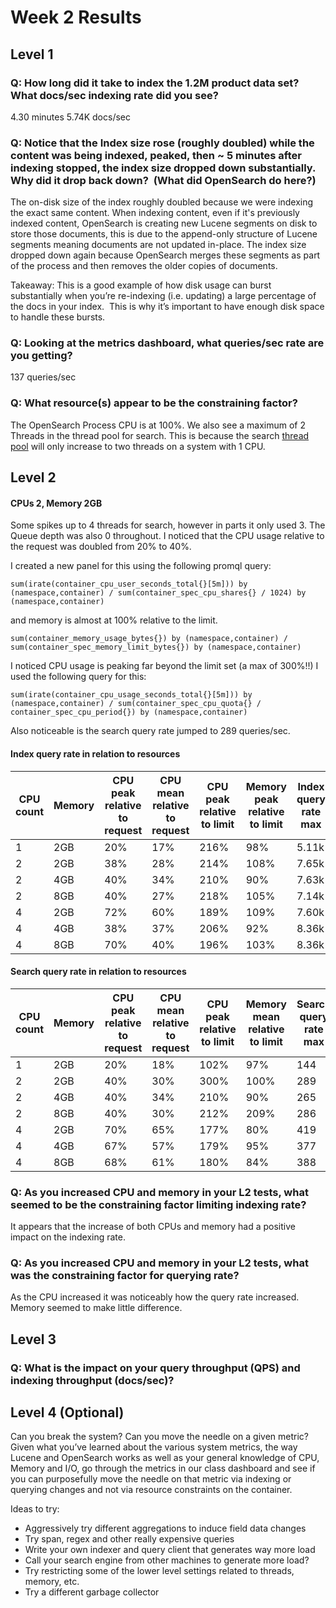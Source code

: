 # Week 2 Results

## Level 1

### Q: How long did it take to index the 1.2M product data set?  What docs/sec indexing rate did you see?

4.30 minutes
5.74K docs/sec

### Q: Notice that the Index size rose (roughly doubled) while the content was being indexed, peaked, then ~ 5 minutes after indexing stopped, the index size dropped down substantially.  Why did it drop back down?  (What did OpenSearch do here?)

The on-disk size of the index roughly doubled because we were indexing the exact same content. When indexing content, even if it's previously indexed content, OpenSearch is creating new Lucene segments on disk to store those documents, this is due to the append-only structure of Lucene segments meaning documents are not updated in-place. The index size dropped down again because OpenSearch merges these segments as part of the process and then removes the older copies of documents.

Takeaway: This is a good example of how disk usage can burst substantially when you’re re-indexing (i.e. updating) a large percentage of the docs in your index.  This is why it’s important to have enough disk space to handle these bursts.

### Q: Looking at the metrics dashboard, what queries/sec rate are you getting?

137 queries/sec

### Q: What resource(s) appear to be the constraining factor?

The OpenSearch Process CPU is at 100%. We also see a maximum of 2 Threads in the thread pool for search. This is because the search [thread pool](https://www.elastic.co/guide/en/elasticsearch/reference/7.10/modules-threadpool.html) will only increase to two threads on a system with 1 CPU. 

## Level 2

#### CPUs 2, Memory 2GB

Some spikes up to 4 threads for search, however in parts it only used 3. The Queue depth was also 0 throughout. I noticed that the CPU usage relative to the request was doubled from 20% to 40%.

I created a new panel for this using the following promql query:

`sum(irate(container_cpu_user_seconds_total{}[5m])) by (namespace,container) / sum(container_spec_cpu_shares{} / 1024) by (namespace,container)`

and memory is almost at 100% relative to the limit.

`sum(container_memory_usage_bytes{}) by (namespace,container) / sum(container_spec_memory_limit_bytes{}) by (namespace,container)`

I noticed CPU usage is peaking far beyond the limit set (a max of 300%!!) I used the following query for this:

`sum(irate(container_cpu_usage_seconds_total{}[5m])) by (namespace,container) / sum(container_spec_cpu_quota{} / container_spec_cpu_period{}) by (namespace,container)`

Also noticeable is the search query rate jumped to 289 queries/sec.


#### Index query rate in relation to resources


| CPU count | Memory | CPU peak relative to request  |  CPU mean relative to request  | CPU peak relative to limit  | Memory peak relative to limit  |  Index query rate max  | Thread pool | Queue depth | GC |
| --------- | ------ | ----------------------------- |  ----------------------------- | --------------------------- | ------------------------------ |  --------------------- | ----------- | ----------- | -- |
| 1         | 2GB    | 20%                           |  17%                           | 216%                        | 98%                            |  5.11k                 | 1           | 14          | 3  |
| 2         | 2GB    | 38%                           |  28%                           | 214%                        | 108%                           |  7.65k                 | 2           | 10          | 1  |
| 2         | 4GB    | 40%                           |  34%                           | 210%                        | 90%                            |  7.63k                 | 2           | 10          | 1  |
| 2         | 8GB    | 40%                           |  27%                           | 218%                        | 105%                           |  7.14k                 | 2           | 13          | 3  |
| 4         | 2GB    | 72%                           |  60%                           | 189%                        | 109%                           |  7.60k                 | 5           | 2           | 1  |
| 4         | 4GB    | 38%                           |  37%                           | 206%                        | 92%                            |  8.36k                 | 4           | 8           | 1  |
| 4         | 8GB    | 70%                           |  40%                           | 196%                        | 103%                           |  8.36k                 | 5           | 11          | 1  |

#### Search query rate in relation to resources

| CPU count | Memory | CPU peak relative to request  |  CPU mean relative to request  | CPU peak relative to limit  | Memory mean relative to limit  | Search query rate max | Thread pool | Queue depth | GC |
| --------- | ------ | ----------------------------- |  ----------------------------- | --------------------------- | ------------------------------ | --------------------- | ----------- | ----------- | -- |
| 1         | 2GB    | 20%                           |  18%                           | 102%                        | 97%                            | 144                   | 2           | 2           | 2  |
| 2         | 2GB    | 40%                           |  30%                           | 300%                        | 100%                           | 289                   | 3-4         | 0           | 2  |
| 2         | 4GB    | 40%                           |  34%                           | 210%                        | 90%                            | 265                   | 3-4         | 0           | 1  |
| 2         | 8GB    | 40%                           |  30%                           | 212%                        | 209%                           | 286                   | 3-4         | 0           | 2  |
| 4         | 2GB    | 70%                           |  65%                           | 177%                        | 80%                            | 419                   | 3-4         | 0           | 1  |
| 4         | 4GB    | 67%                           |  57%                           | 179%                        | 95%                            | 377                   | 3-4         | 0           | 0  |
| 4         | 8GB    | 68%                           |  61%                           | 180%                        | 84%                            | 388                   | 3-4         | 0           | 0  |

### Q: As you increased CPU and memory in your L2 tests, what seemed to be the constraining factor limiting indexing rate?

It appears that the increase of both CPUs and memory had a positive impact on the indexing rate.

### Q: As you increased CPU and memory in your L2 tests, what was the constraining factor for querying rate?

As the CPU increased it was noticeably how the query rate increased. Memory seemed to make little difference.

## Level 3

### Q: What is the impact on your query throughput (QPS) and indexing throughput (docs/sec)?

## Level 4 (Optional)

Can you break the system? Can you move the needle on a given metric? Given what you’ve learned about the various system metrics, the way Lucene and OpenSearch works as well as your general knowledge of CPU, Memory and I/O, go through the metrics in our class dashboard and see if you can purposefully move the needle on that metric via indexing or querying changes and not via resource constraints on the container.


Ideas to try:
- Aggressively try different aggregations to induce field data changes
- Try span, regex and other really expensive queries
- Write your own indexer and query client that generates way more load
- Call your search engine from other machines to generate more load?
- Try restricting some of the lower level settings related to threads, memory, etc.
- Try a different garbage collector